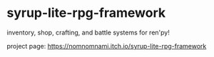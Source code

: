 # syrup-lite-rpg-framework
inventory, shop, crafting, and battle systems for ren'py!

project page: https://nomnomnami.itch.io/syrup-lite-rpg-framework
